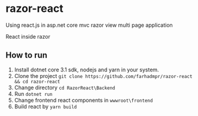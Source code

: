 # razor-react
Using react.js in asp.net core mvc razor view multi page application

React inside razor

## How to run
1. Install dotnet core 3.1 sdk, nodejs and yarn in your system.
2. Clone the project `git clone https://github.com/farhadmpr/razor-react && cd razor-react`
3. Change directory `cd RazorReact\Backend`
4. Run `dotnet run`
5. Change frontend react components in `wwwroot\frontend`
6. Build react by `yarn build`
